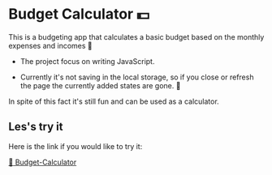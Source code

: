 # Budget Calculator :dollar:

This is a budgeting app that calculates a basic budget based on the monthly expenses and incomes :money_with_wings:


- The project focus on writing JavaScript.

- Currently it's not saving in the local storage, so if you close or refresh the page the currently added states are gone. :money_with_wings:


In spite of this fact it's still fun and can be used as a calculator.



## Les's try it

Here is the link if you would like to try it:

[:money_with_wings: Budget-Calculator](https://agnes-kabaly.github.io/Budget-calculator/)